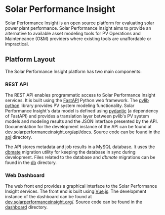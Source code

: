 # Solar Performance Insight

Solar Performance Insight is an open source platform for evaluating solar power
plant performance. Solar Performance Insight aims to provide an alternative
to available asset modeling tools for PV Operations and Mainteneance (O&M)
providers where existing tools are unaffordable or impractical.

## Platform Layout

The Solar Performance Insight platform has two main components:

### REST API

  The REST API enables programmatic access to Solar Performance Insight
  services. It is built using the [FastAPI](https://fastapi.tiangolo.com/)
  Python web framework. The [pvlib python](https://pvlib-python.readthedocs.io/)
  library provides PV system modeling functionality. Solar Performance
  Insight's data model is defined using
  [pydantic](https://pydantic-docs.helpmanual.io/) (a dependency of FastAPI)
  and provides a translation layer between pvlib's PV system models and
  modeling results and the JSON interface presented by the API.
  Documentation for the development instance of the API can be found at
  [dev.solarperformanceinsight.org/api/docs](https://dev.solarperformanceinsight.org/api/docs).
  Source code can be found in the [api](tree/main/api) directory.

  The API stores metadata and job results in a MySQL database. It uses the [dbmate](https://github.com/amacneil/dbmate)
  migration utility for keeping the database in sync during development.
  Files related to the database and *dbmate* migrations can be found in the
  [db](tree/main/db) directory.

### Web Dashboard

  The web front end provides a graphical interface to the Solar Performance
  Insight services. The front end is built using [Vue.js](https://vuejs.org/). The development
  instance of the dashboard can be found at [dev.solarperformanceinsight.org/](https://dev.solarperformanceinsight.org/).
  Source code can be found in the [dashboard](tree/main/dashboard) directory.
